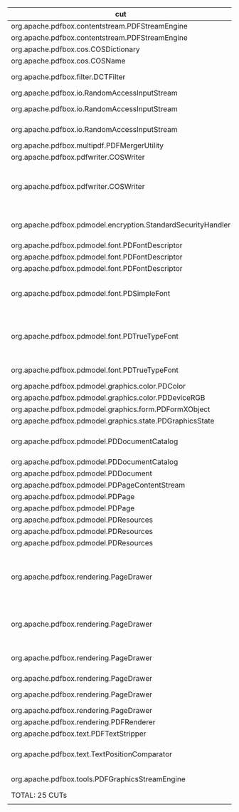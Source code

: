 | cut 	| mut 	| mocked 	| tests 	| oo 	| po 	| co 	| passing 	| failing 	| comments 	|
|---	|---	|---	|---	|---	|---	|---	|---	|---	|---	|
| org.apache.pdfbox.contentstream.PDFStreamEngine 	| addOperator(OperatorProcessor) 	| OperatorProcessor.getName() 	| 6 	| - 	| 3 	| 3 	| 6 	| 0 	| - 	|
| org.apache.pdfbox.contentstream.PDFStreamEngine 	| processPage(PDPage) 	| PDPage.hasContents() 	| 6 	| - 	| 3 	| 3 	| 0 	| 6 	| NPE 	|
| org.apache.pdfbox.cos.COSDictionary 	| containsValue(Object) 	| Map.containsValue(Object) 	| 3 	| 1 	| 1 	| 1 	| 3 	| 0 	| - 	|
| org.apache.pdfbox.cos.COSName 	| writePDF(OutputStream) 	| OutputStream.write 	| 14 	| - 	| 7 	| 7 	| 14 	| 0 	| - 	|
| org.apache.pdfbox.filter.DCTFilter 	| decode(InputStream,OutputStream, COSDictionary,int,DecodeOptions) 	| OutputStream.write(byte[]) 	| 4 	| - 	| 2 	| 2 	| 4 	| 0 	| - 	|
| org.apache.pdfbox.io.RandomAccessInputStream 	| read() 	| RandomAccessRead.eof(), RandomAccessRead.read() 	| 9 	| 3 	| 3 	| 3 	| 9 	| 0 	| - 	|
| org.apache.pdfbox.io.RandomAccessInputStream 	| read(byte[],int,int) 	| RandomAccessRead.eof(), RandomAccessRead.read(byte[],int,int) 	| 15 	| 5 	| 5 	| 5 	| 15 	| 0 	| - 	|
| org.apache.pdfbox.io.RandomAccessInputStream 	| available() 	| RandomAccessRead.length(), RandomAccessRead.getPosition() 	| 12 	| 4 	| 4 	| 4 	| 12 	| 0 	| - 	|
| org.apache.pdfbox.multipdf.PDFMergerUtility 	| appendDocument(PDDocument,PDDocument) 	| PDDocument.getVersion() 	| 2 	| - 	| 1 	| 1 	| 0 	| 2 	| NPE 	|
| org.apache.pdfbox.pdfwriter.COSWriter 	| visitFromName() 	| COSName.writePDF(OutputStream) 	| 14 	| - 	| 7 	| 7 	| 14 	| 0 	| - 	|
| org.apache.pdfbox.pdfwriter.COSWriter 	| close() 	| OutputStream.close() 	| 12 	| - 	| 6 	| 6 	| 1 PO 	| 11 	| Bad file descriptor, wanted 10 but found 1 	|
| org.apache.pdfbox.pdmodel.encryption.StandardSecurityHandler 	| prepareForDecryption(PDEncryption,COSArray, DecryptionMaterial) 	| PDEncryption.isEncryptMetaData() 	| 2 	| - 	| 1 	| 1 	| 0 	| 2 	| Unknown Encryption Revision 0 	|
| org.apache.pdfbox.pdmodel.font.PDFontDescriptor 	| getCapHeight() 	| COSDictionary.getFloat(COSName,float) 	| 3 	| 1 	| 1 	| 1 	| 3 	| 0 	| - 	|
| org.apache.pdfbox.pdmodel.font.PDFontDescriptor 	| setCapHeight(float) 	| COSDictionary.setFloat(COSName,float) 	| 2 	| - 	| 1 	| 1 	| 2 	| 0 	| - 	|
| org.apache.pdfbox.pdmodel.font.PDFontDescriptor 	| setXHeight(float) 	| COSDictionary.setFloat(COSName,float) 	| 2 	| - 	| 1 	| 1 	| 2 	| 0 	| - 	|
| org.apache.pdfbox.pdmodel.font.PDSimpleFont 	| toUnicode(int,GlyphList) 	| Encoding.getName(int) 	| 3 	| 1 	| 1 	| 1 	| 3 	| 0 	| tests fail with *** Set.add *** 	|
| org.apache.pdfbox.pdmodel.font.PDTrueTypeFont 	| codeToGID(int) 	| CmapSubtable.getGlyphId(int), TrueTypeFont.nameToGID(java.lang.String) 	| 6 	| 2 	| 2 	| 2 	| - 	| - 	| corner case: same invocation signature 	|
| org.apache.pdfbox.pdmodel.font.PDTrueTypeFont 	| getWidthFromFont(int) 	| TrueTypeFont.getAdvanceWidth(int), TrueTypeFont.getUnitsPerEm() 	| 3 	| 1 	| 1 	| 1 	| 3 	| 0 	| - 	|
| org.apache.pdfbox.pdmodel.graphics.color.PDColor 	| getComponents() 	| PDColorSpace.getNumberOfComponents() 	| 2 	| - 	| 1 	| 1 	| 2 	| 0 	| - 	|
| org.apache.pdfbox.pdmodel.graphics.color.PDDeviceRGB 	| toRGBImage(WritableRaster) 	| Raster.getWidth(), Raster.getHeight() 	| 2 	| - 	| 1 	| 1 	| 0 	| 2 	| NPE 	|
| org.apache.pdfbox.pdmodel.graphics.form.PDFormXObject 	| setMatrix(AffineTransform) 	| AffineTransform.getMatrix(double[]) 	| 2 	| - 	| 1 	| 1 	| 2 	| 0 	| - 	|
| org.apache.pdfbox.pdmodel.graphics.state.PDGraphicsState 	| intersectClippingPath(Area) 	| Area.intersect(Area) 	| 2 	| - 	| 1 	| 1 	| 0 	| 2 	| NPE 	|
| org.apache.pdfbox.pdmodel.PDDocumentCatalog 	| getAcroForm(PDDocumentFixup) 	| PDDocumentFixup.apply() 	| 4 	| - 	| 2 	| 2 	| 4 	| 0 	| Where is CO and PO 3?! 	|
| org.apache.pdfbox.pdmodel.PDDocumentCatalog 	| getPageMode() 	| COSDictionary.getNameAsString(COSName) 	| 2 	| - 	| 1 	| 1 	| 2 	| 0 	| - 	|
| org.apache.pdfbox.pdmodel.PDDocument 	| importPage(PDPage) 	| PDPage.getRotation() 	| 2 	| - 	| 1 	| 1 	| 0 	| 2 	| NPE 	|
| org.apache.pdfbox.pdmodel.PDPageContentStream 	| setFont(PDFont,float) 	| PDFont.willBeSubset() 	| 2 	| - 	| 1 	| 1 	| 2 	| 0 	| - 	|
| org.apache.pdfbox.pdmodel.PDPage 	| setResources(PDResources) 	| COSDictionary.setItem(COSName,COSObjectable) 	| 6 	| - 	| 3 	| 3 	| 6 	| 0 	| - 	|
| org.apache.pdfbox.pdmodel.PDPage 	| setMediaBox(PDRectangle) 	| COSDictionary.setItem(COSName,COSObjectable) 	| 4 	| - 	| 2 	| 2 	| 4 	| 0 	| - 	|
| org.apache.pdfbox.pdmodel.PDResources 	| getExtGState(COSName) 	| ResourceCache.put(COSObject,PDExtendedGraphicsState) 	| 4 	| - 	| 2 	| 2 	| 4 	| 0 	| - 	|
| org.apache.pdfbox.pdmodel.PDResources 	| getFont(COSName) 	| ResourceCache.put(COSObject,PDFont) 	| 6 	| - 	| 3 	| 3 	| 6 	| 0 	| - 	|
| org.apache.pdfbox.pdmodel.PDResources 	| getXObject(COSName) 	| ResourceCache.put(COSObject,PDXObject) 	| 4 	| - 	| 2 	| 2 	| 4 	| 0 	| - 	|
| org.apache.pdfbox.rendering.PageDrawer 	| appendRectangle(Point2D,Point2D,Point2D,Point2D) 	| Path2D$Float.moveTo(float,float), Path2D$Float.lineTo(float,float), Path2D.closePath(), Point2D.getX(), Point2D.getY() 	| 2 	| - 	| 1 	| 1 	| 0 	| 2 	| wanted but not invoked, error in invocation order 	|
| org.apache.pdfbox.rendering.PageDrawer 	| fillPath(int) 	| Graphics2D.setComposite(Composite), Graphics2D.setPaint(Paint), Path2D.setWindingRule(int), Graphics2D.setRenderingHint(RenderingHints$Key,Object), Graphics2D.fill(Shape), Path2D.reset() 	| 2 	| - 	| 1 	| 1 	| 0 	| 2 	| NPE 	|
| org.apache.pdfbox.rendering.PageDrawer 	| strokePath() 	| Graphics2D.setComposite(Composite), Graphics2D.setPaint(Paint), Graphics2D.setStroke(Stroke), Graphics2D.draw(Shape), Path2D.reset() 	| 2 	| - 	| 1 	| 1 	| 2 	| 0 	| - 	|
| org.apache.pdfbox.rendering.PageDrawer 	| drawImage(PDImage) 	| PDImage.getInterpolate(), PDImage.isStencil() 	| 2 	| - 	| 1 	| 1 	| 0 	| 2 	| NPE 	|
| org.apache.pdfbox.rendering.PageDrawer 	| drawPage(Graphics,PDRectangle) 	| Graphics2D.translate(double,double), Graphics2D.scale(double,double) 	| 2 	| - 	| 1 	| 1 	| - 	| - 	| can't run 	|
| org.apache.pdfbox.rendering.PageDrawer 	| endPath() 	| Path2D.setWindingRule(int), Path2D.reset() 	| 2 	| - 	| 1 	| 1 	| 0 	| 2 	| NPE 	|
| org.apache.pdfbox.rendering.PDFRenderer 	| renderImage(int,float,ImageType,RenderDestination) 	| ImageType.toBufferedImageType() 	| 2 	| - 	| 1 	| 1 	| 2 	| 0 	| - 	|
| org.apache.pdfbox.text.PDFTextStripper 	| processPage(PDPage) 	| PDPage.getRotation() 	| 2 	| - 	| 1 	| 1 	| 0 	| 2 	| NPE 	|
| org.apache.pdfbox.text.TextPositionComparator 	| compare(TextPosition,TextPosition) 	| TextPosition.getDir(), TextPosition.getYDirAdj() 	| 3 	| 1 	| 1 	| 1 	| 2 	| 1 CO 	| wanted 4 times but was once 	|
| org.apache.pdfbox.tools.PDFGraphicsStreamEngine 	| drawImage(PDImage) 	| PDImage.isStencil() 	| 2 	| - 	| 1 	| 1 	| 0 	| 2 	| File not found 	|
| TOTAL: 25 CUTs 	| 41 MUTs 	| 64 mocked methods 	| 181 	| 19 	| 81 	| 81 	| 133/173 	| 40/173 	|  	|
|  	|  	|  	|  	|  	|  	|  	|  	|  	|  	|

